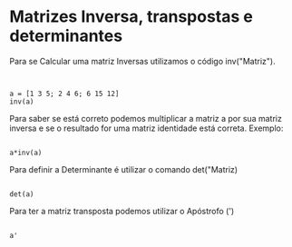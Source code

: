 # Matrizes Inversa, transpostas e determinantes
Para se Calcular uma matriz Inversas utilizamos o código inv("Matriz").

<pre><code>

a = [1 3 5; 2 4 6; 6 15 12]
inv(a)
</code></pre>

Para saber se está correto podemos multiplicar a matriz a por sua matriz
inversa e se o resultado for uma matriz identidade está correta. Exemplo:

<pre><code>
a*inv(a)
</code></pre>

Para definir a Determinante é utilizar o comando det("Matriz)

<pre><code>
det(a)
</code></pre>

Para ter a matriz transposta podemos utilizar o Apóstrofo (')
<pre><code>
a'
</code></pre>